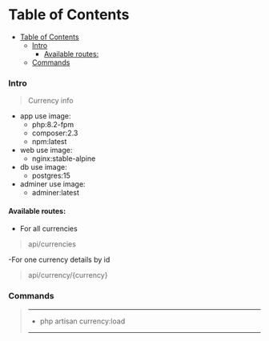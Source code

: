 # Table of Contents
- [Table of Contents](#table-of-contents)
    - [Intro](#intro)
      - [Available routes:](#available-routes)
    - [Commands](#commands)
   
### Intro
> Currency info
- app use image:
  - php:8.2-fpm
  - composer:2.3
  - npm:latest
- web use image:
  - nginx:stable-alpine
- db use image:
  - postgres:15
- adminer use image:
  - adminer:latest
#### Available routes: 
- For all currencies
>  api/currencies 

-For one currency details by id
>  api/currency/{currency}

### Commands

>------------------------------------------------------------------
> - php artisan currency:load
>------------------------------------------------------------------